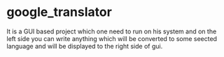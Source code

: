 # google_translator
It is a GUI based project which one need to run on his system and on the left side you can write anything which will be converted to some seected language and will be displayed to the right side of gui.
